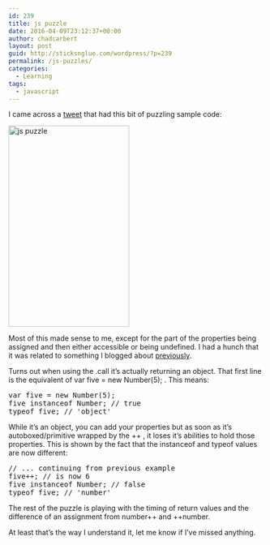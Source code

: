 ```yaml
---
id: 239
title: js puzzle
date: 2016-04-09T23:12:37+00:00
author: chadcarbert
layout: post
guid: http://sticksnglue.com/wordpress/?p=239
permalink: /js-puzzles/
categories:
  - Learning
tags:
  - javascript
---
```

I came across a [tweet](https://twitter.com/weitzelb/status/718623065480019968) that had this bit of puzzling sample code:

<img class="alignnone size-full wp-image-240" src="http://sticksnglue.com/uploads/2016/04/weitzelb_2016-Apr-08.jpg" alt="js puzzle" width="238" height="397" srcset="http://www.sticksnglue.com/wordpress/../uploads/2016/04/weitzelb_2016-Apr-08.jpg 238w, http://www.sticksnglue.com/wordpress/../uploads/2016/04/weitzelb_2016-Apr-08-180x300.jpg 180w" sizes="(max-width: 238px) 100vw, 238px" /> 

Most of this made sense to me, except for the part of the properties being assigned and then either accessible or being undefined. I had a hunch that it was related to something I blogged about [previously](http://sticksnglue.com/be-careful-with-those-primitives-types/).

Turns out when using the <span class="lang:default decode:true crayon-inline ">.call</span> it&#8217;s actually returning an object. That first line is the equivalent of <span class="lang:default decode:true crayon-inline ">var five = new Number(5);</span> . This means:

<pre class="lang:default decode:true">var five = new Number(5);
five instanceof Number; // true
typeof five; // 'object'</pre>

While it&#8217;s an object, you can add your properties but as soon as it&#8217;s autoboxed/primitive wrapped by the <span class="lang:default decode:true crayon-inline ">++</span> , it loses it&#8217;s abilities to hold those properties. This is shown by the fact that the <span class="lang:default decode:true crayon-inline">instanceof</span> and <span class="lang:default decode:true crayon-inline">typeof</span> values are now different:

<pre class="lang:default decode:true">// ... continuing from previous example
five++; // is now 6
five instanceof Number; // false
typeof five; // 'number'</pre>

The rest of the puzzle is playing with the timing of return values and the difference of an assignment from <span class="lang:default decode:true crayon-inline ">number++</span> and <span class="lang:default decode:true crayon-inline">++number</span>.

At least that&#8217;s the way I understand it, let me know if I&#8217;ve missed anything.
